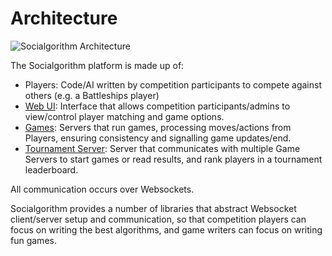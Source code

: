 # Architecture

![Socialgorithm Architecture](architecture.png)

The Socialgorithm platform is made up of:

* Players: Code/AI written by competition participants to compete against others (e.g. a Battleships player)
* [Web UI](https://tournaments.socialgorithm.org/): Interface that allows competition participants/admins to view/control player matching and game options. 
* [Games](./write-a-game.md): Servers that run games, processing moves/actions from Players, ensuring consistency and signalling game updates/end.
* [Tournament Server](https://github.com/socialgorithm/tournament/packages/server): Server that communicates with multiple Game Servers to start games or read results, and rank players in a tournament leaderboard.

All communication occurs over Websockets. 

Socialgorithm provides a number of libraries that abstract Websocket client/server setup and communication, so that competition players can focus on writing the best algorithms, and game writers can focus on writing fun games.